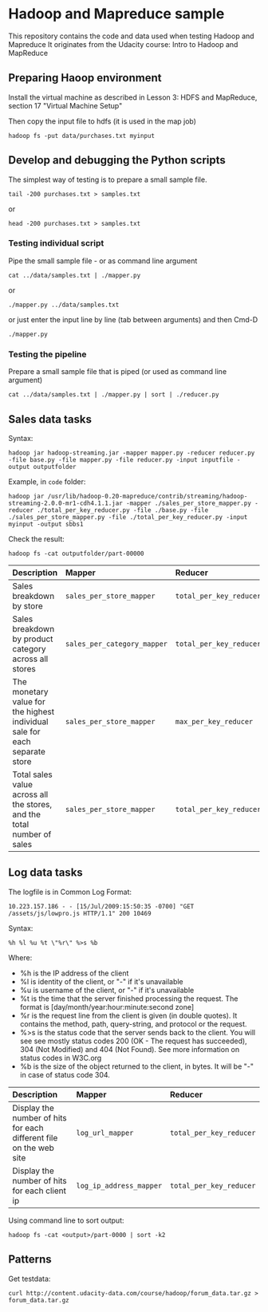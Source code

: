 # Hadoop and Mapreduce sample

This repository contains the code and data used when testing Hadoop and Mapreduce
It originates from the Udacity course: Intro to Hadoop and MapReduce 


## Preparing Haoop environment

Install the virtual machine as described in Lesson 3: HDFS and MapReduce, section 17 "Virtual Machine Setup"

Then copy the input file to hdfs (it is used in the map job)
```
hadoop fs -put data/purchases.txt myinput
```

## Develop and debugging the Python scripts

The simplest way of testing is to prepare a small sample file.  

```
tail -200 purchases.txt > samples.txt
```
or
```
head -200 purchases.txt > samples.txt
```

### Testing individual script

Pipe the small sample file - or as command line argument

```
cat ../data/samples.txt | ./mapper.py 
```

or

```
./mapper.py ../data/samples.txt  
```

or just enter the input line by line (tab between arguments) and then Cmd-D
```
./mapper.py   
```

### Testing the pipeline

Prepare a small sample file that is piped (or used as command line argument)

```
cat ../data/samples.txt | ./mapper.py | sort | ./reducer.py
```


## Sales data tasks

Syntax:

```
hadoop jar hadoop-streaming.jar -mapper mapper.py -reducer reducer.py -file base.py -file mapper.py -file reducer.py -input inputfile -output outputfolder
```

Example, in `code` folder:

```
hadoop jar /usr/lib/hadoop-0.20-mapreduce/contrib/streaming/hadoop-streaming-2.0.0-mr1-cdh4.1.1.jar -mapper ./sales_per_store_mapper.py -reducer ./total_per_key_reducer.py -file ./base.py -file ./sales_per_store_mapper.py -file ./total_per_key_reducer.py -input myinput -output sbbs1
```

Check the result:

```
hadoop fs -cat outputfolder/part-00000
```


| Description | Mapper | Reducer |
| :--- | :---  |:---  | 
| Sales breakdown by store | `sales_per_store_mapper` | `total_per_key_reducer` |
| Sales breakdown by product category across all stores | `sales_per_category_mapper` | `total_per_key_reducer` |
| The monetary value for the highest individual sale for each separate store | `sales_per_store_mapper` | `max_per_key_reducer` |
| Total sales value across all the stores, and the total number of sales | `sales_per_store_mapper` | `total_per_key_reducer` |

## Log data tasks
The logfile is in Common Log Format:
```
10.223.157.186 - - [15/Jul/2009:15:50:35 -0700] "GET /assets/js/lowpro.js HTTP/1.1" 200 10469
```
Syntax:
```
%h %l %u %t \"%r\" %>s %b
```

Where:

- %h is the IP address of the client
- %l is identity of the client, or "-" if it's unavailable
- %u is username of the client, or "-" if it's unavailable
- %t is the time that the server finished processing the request. The format is [day/month/year:hour:minute:second zone]
- %r is the request line from the client is given (in double quotes). It contains the method, path, query-string, and protocol or the request.
- %>s is the status code that the server sends back to the client. You will see see mostly status codes 200 (OK - The request has succeeded), 304 (Not Modified) and 404 (Not Found). See more information on status codes in W3C.org
- %b is the size of the object returned to the client, in bytes. It will be "-" in case of status code 304.


| Description | Mapper | Reducer |
| :--- | :---  |:---  | 
| Display the number of hits for each different file on the web site | `log_url_mapper` | `total_per_key_reducer` |
| Display the number of hits for each client ip | `log_ip_address_mapper` | `total_per_key_reducer` |

Using command line to sort output:

```
hadoop fs -cat <output>/part-0000 | sort -k2
```

## Patterns
Get testdata:

```
curl http://content.udacity-data.com/course/hadoop/forum_data.tar.gz > forum_data.tar.gz
```
